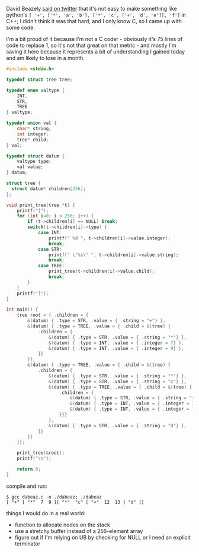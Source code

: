 David Beazely [said on twitter](https://twitter.com/dabeaz/status/1579084732125827073) that it's not easy to make something like python's `[ '+', ['*', 'a', 'b'], ['*', 'c', ['+', 'd', 'e']], 'f']` in C++; I didn't think it was that hard, and I only know C, so I came up with some code.

I'm a bit proud of it because I'm not a C coder - obviously it's 75 lines of code to replace 1, so it's not that great on that metric - and mostly I'm saving it here because it represents a bit of understanding I gained today and am likely to lose in a month.

```c
#include <stdio.h>

typedef struct tree tree;

typedef enum valtype {
    INT,
    STR,
    TREE
} valtype;

typedef union val {
    char* string;
    int integer;
    tree* child;
} val;

typedef struct datum {
    valtype type;
    val value;
} datum;

struct tree {
  struct datum* children[256];
};

void print_tree(tree *t) {
    printf("[");
    for (int i=0; i < 256; i++) {
        if (t->children[i] == NULL) break;
        switch(t->children[i]->type) {
            case INT:
                printf(" %d ", t->children[i]->value.integer);
                break;
            case STR:
                printf(" \"%s\" ", t->children[i]->value.string);
                break;
            case TREE:
                print_tree(t->children[i]->value.child);
                break;
        }
    }
    printf("]");
}

int main() {
    tree root = { .children = {
        &(datum) { .type = STR, .value = { .string = "+"} },
        &(datum) { .type = TREE, .value = { .child = &(tree) {
            .children = {
                &(datum) { .type = STR, .value = { .string = "*"} },
                &(datum) { .type = INT, .value = { .integer = 7} },
                &(datum) { .type = INT, .value = { .integer = 9} },
            }}
        }},
        &(datum) { .type = TREE, .value = { .child = &(tree) {
            .children = {
                &(datum) { .type = STR, .value = { .string = "*"} },
                &(datum) { .type = STR, .value = { .string = "c"} },
                &(datum) { .type = TREE, .value = { .child = &(tree) {
                    .children = {
                        &(datum) { .type = STR, .value = { .string = "+"} },
                        &(datum) { .type = INT, .value = { .integer = 12} },
                        &(datum) { .type = INT, .value = { .integer = 13} },
                    }}}
                },
                &(datum) { .type = STR, .value = { .string = "d"} },
            }}
        }}
    }};

    print_tree(&root);
    printf("\n");

    return 0;
}
```

compile and run:

```
$ gcc dabeaz.c -o ./dabeaz; ./dabeaz
[ "+" [ "*"  7  9 ][ "*"  "c" [ "+"  12  13 ] "d" ]]
```

things I would do in a real world:
- function to allocate nodes on the stack
- use a stretchy buffer instead of a 256-element array
- figure out if I'm relying on UB by checking for NULL or I need an explicit terminator